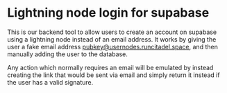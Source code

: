 # Lightning node login for supabase

This is our backend tool to allow users to create an account on supabase using a lightning node instead of an email address.
It works by giving the user a fake email address pubkey@usernodes.runcitadel.space, and then manually adding the user to the database.

Any action which normally requires an email will be emulated by instead creating the link that would be sent via email and simply return it instead if the user has a valid signature.

